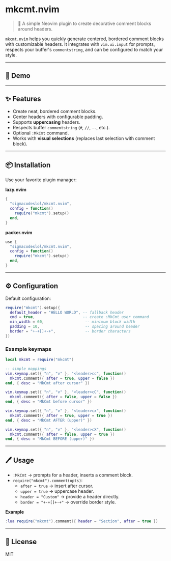 # mkcmt.nvim

> 📝 A simple Neovim plugin to create decorative comment blocks around headers.

`mkcmt.nvim` helps you quickly generate centered, bordered comment blocks with customizable headers.
It integrates with `vim.ui.input` for prompts, respects your buffer's `commentstring`, and can be configured to match your style.

---

## 🎥 Demo

---

## ✨ Features

- Create neat, bordered comment blocks.
- Center headers with configurable padding.
- Supports **uppercasing** headers.
- Respects buffer `commentstring` (`#`, `//`, `--`, etc.).
- Optional `:MkCmt` command.
- Works with **visual selections** (replaces last selection with comment block).

---

## 📦 Installation

Use your favorite plugin manager:

**lazy.nvim**

```lua
{
  "sigmacodeslol/mkcmt.nvim",
  config = function()
    require("mkcmt").setup()
  end,
}
```

**packer.nvim**

```lua
use {
  "sigmacodeslol/mkcmt.nvim",
  config = function()
    require("mkcmt").setup()
  end,
}
```

---

## ⚙️ Configuration

Default configuration:

```lua
require("mkcmt").setup({
  default_header = "HELLO WORLD", -- fallback header
  cmd = true,                     -- create :MkCmt user command
  min_width = 60,                  -- minimum block width
  padding = 10,                    -- spacing around header
  border = "+-+[]+-+",             -- border characters
})
```

### Example keymaps

```lua
local mkcmt = require("mkcmt")

-- simple mappings
vim.keymap.set({ "n", "v" }, "<leader>cc", function()
  mkcmt.comment({ after = true, upper = false })
end, { desc = "MkCmt after cursor" })

vim.keymap.set({ "n", "v" }, "<leader>cC", function()
  mkcmt.comment({ after = false, upper = false })
end, { desc = "MkCmt before cursor" })

vim.keymap.set({ "n", "v" }, "<leader>cx", function()
  mkcmt.comment({ after = true, upper = true })
end, { desc = "MkCmt AFTER (upper)" })

vim.keymap.set({ "n", "v" }, "<leader>cX", function()
  mkcmt.comment({ after = false, upper = true })
end, { desc = "MkCmt BEFORE (upper)" })
```

---

## 🖊️ Usage

- `:MkCmt` → prompts for a header, inserts a comment block.
- `require("mkcmt").comment(opts)`:
  - `after = true` → insert after cursor.
  - `upper = true` → uppercase header.
  - `header = "Custom"` → provide a header directly.
  - `border = "+-+[]+-+"` → override border style.

**Example**

```lua
:lua require("mkcmt").comment({ header = "Section", after = true })
```

---

## 📜 License

MIT
